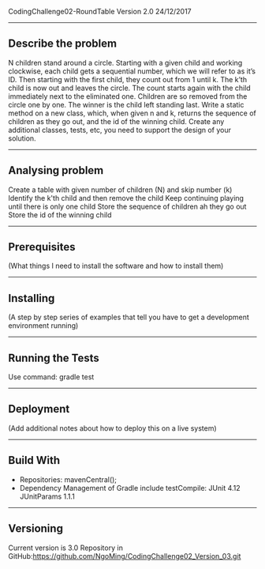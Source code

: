 CodingChallenge02-RoundTable Version 2.0 24/12/2017

--------------------
Describe the problem
--------------------
N children stand around a circle.
Starting with a given child and working clockwise, each child gets a sequential number,
    which we will refer to as it’s ID.
Then starting with the first child, they count out from 1 until k.
The k’th child is now out and leaves the circle.
The count starts again with the child immediately next to the eliminated one.
Children are so removed from the circle one by one. The winner is the child left standing last.
Write a static method on a new class, which,
    when given n and k,
    returns the sequence of children as they go out,
    and the id of the winning child.
Create any additional classes, tests, etc, you need to support the design of your solution.

-----------------
Analysing problem
-----------------
Create a table with given number of children (N) and skip number (k)
Identify the k'th child and then remove the child
Keep continuing playing until there is only one child
Store the sequence of children ah they go out
Store the id of the winning child

-------------
Prerequisites
--------------
(What things I need to install the software and how to install them)



----------
Installing
----------
(A step by step series of examples that tell you have to get a development
 environment running)


-----------------
Running the Tests
-----------------
Use command: gradle test


----------
Deployment
----------
(Add additional notes about how to deploy this on a live system)



-----------------------
Build With
-----------------------
- Repositories:
    mavenCentral();
- Dependency Management of Gradle include testCompile:
    JUnit 4.12
    JUnitParams 1.1.1 


----------
Versioning
----------
Current version is 3.0
Repository in GitHub:https://github.com/NgoMing/CodingChallenge02_Version_03.git
